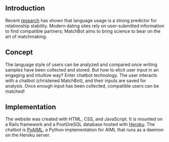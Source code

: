 Introduction
------------
Recent [research]("https://webspace.utexas.edu/pe2929/Eastwick/Ireland2011_PSci.pdf") has shown that language usage is a strong predictor for relationship stability. Modern dating sites rely on user-submitted information to find compatible partners; MatchBot aims to bring science to bear on the art of matchmaking.

Concept
-------
The language style of users can be analyzed and compared once writing samples have been collected and stored. But how to elicit user input in an engaging and intuitive way? Enter chatbot technology. The user interacts with a chatbot (christened MatchBot), and their inputs are saved for analysis. Once enough input has been collected, compatible users can be matched!

Implementation
--------------
The website was created with HTML, CSS, and JavaScript. It is mounted on a Rails framework and a PostGreSQL database hosted with [Heroku]("http://heroku.com"). The chatbot is [PyAIML]("http://pyaiml.sourceforge.net/"), a Python implementation for AIML that runs as a daemon on the Heroku server. 
